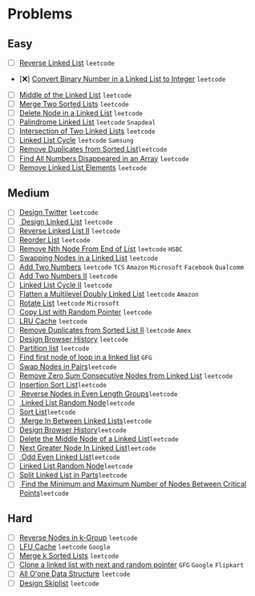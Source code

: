 # Problems

## Easy

- [ ] [Reverse Linked List](https://leetcode.com/problems/reverse-linked-list/) `leetcode`
- [:x:] [Convert Binary Number in a Linked List to Integer](https://leetcode.com/problems/convert-binary-number-in-a-linked-list-to-integer/) `leetcode`  
- [ ] [Middle of the Linked List](https://leetcode.com/problems/middle-of-the-linked-list/) `leetcode` 
- [ ] [Merge Two Sorted Lists](https://leetcode.com/problems/merge-two-sorted-lists/) `leetcode`  
- [ ] [Delete Node in a Linked List](https://leetcode.com/problems/delete-node-in-a-linked-list/) `leetcode`
- [ ] [Palindrome Linked List](https://leetcode.com/problems/palindrome-linked-list/) `leetcode` `Snapdeal`
- [ ] [Intersection of Two Linked Lists](https://leetcode.com/problems/intersection-of-two-linked-lists/) `leetcode`
- [ ] [Linked List Cycle](https://leetcode.com/problems/linked-list-cycle/) `leetcode` `Samsung`
- [ ] [Remove Duplicates from Sorted List](https://leetcode.com/problems/remove-duplicates-from-sorted-list/)`leetcode`
- [ ] [Find All Numbers Disappeared in an Array](https://leetcode.com/problems/find-all-numbers-disappeared-in-an-array/) `leetcode`
- [ ] [Remove Linked List Elements](https://leetcode.com/problems/remove-linked-list-elements/) `leetcode`

## Medium
- [ ] [Design Twitter](https://leetcode.com/problems/design-twitter/) `leetcode`
- [ ] [ Design Linked List](https://leetcode.com/problems/design-linked-list/) `leetcode`
- [ ] [Reverse Linked List II](https://leetcode.com/problems/reverse-linked-list-ii/) `leetcode`
- [ ] [Reorder List](https://leetcode.com/problems/reorder-list/) `leetcode`
- [ ] [Remove Nth Node From End of List](https://leetcode.com/problems/remove-nth-node-from-end-of-list/) `leetcode` `HSBC`
- [ ] [Swapping Nodes in a Linked List](https://leetcode.com/problems/swapping-nodes-in-a-linked-list/) `leetcode`
- [ ] [Add Two Numbers](https://leetcode.com/problems/add-two-numbers/) `leetcode` `TCS` `Amazon` `Microsoft` `Facebook` `Qualcomm`
- [ ] [Add Two Numbers II](https://leetcode.com/problems/add-two-numbers-ii/) `leetcode`
- [ ] [Linked List Cycle II](https://leetcode.com/problems/linked-list-cycle-ii/) `leetcode`
- [ ] [Flatten a Multilevel Doubly Linked List](https://leetcode.com/problems/flatten-a-multilevel-doubly-linked-list/) `leetcode` `Amazon`
- [ ] [Rotate List](https://leetcode.com/problems/rotate-list/) `leetcode` `Microsoft`
- [ ] [Copy List with Random Pointer](https://leetcode.com/problems/copy-list-with-random-pointer/) `leetcode`
- [ ] [LRU Cache](https://leetcode.com/problems/lru-cache/) `leetcode`
- [ ] [Remove Duplicates from Sorted List II](https://leetcode.com/problems/remove-duplicates-from-sorted-list-ii/) `leetcode` `Amex`
- [ ] [Design Browser History](https://leetcode.com/problems/design-browser-history/) `leetcode`
- [ ] [Partition list](https://leetcode.com/problems/partition-list/) `leetcode`
- [ ] [Find first node of loop in a linked list](https://www.geeksforgeeks.org/find-first-node-of-loop-in-a-linked-list/) `GFG`
- [ ] [Swap Nodes in Pairs](https://leetcode.com/problems/swap-nodes-in-pairs/)`leetcode`
- [ ] [Remove Zero Sum Consecutive Nodes from Linked List](https://leetcode.com/problems/remove-zero-sum-consecutive-nodes-from-linked-list/) `leetcode`
- [ ] [Insertion Sort List](https://leetcode.com/problems/insertion-sort-list/)`leetcode`
- [ ] [ Reverse Nodes in Even Length Groups](https://leetcode.com/problems/reverse-nodes-in-even-length-groups/)`leetcode` 
- [ ] [ Linked List Random Node](https://leetcode.com/problems/linked-list-random-node/)`leetcode`
- [ ] [Sort List](https://leetcode.com/problems/sort-list/)`leetcode`
- [ ] [ Merge In Between Linked Lists](https://leetcode.com/problems/merge-in-between-linked-lists/)`leetcode`
- [ ] [Design Browser History](https://leetcode.com/problems/design-browser-history/)`leetcode`
- [ ] [Delete the Middle Node of a Linked List](https://leetcode.com/problems/delete-the-middle-node-of-a-linked-list/)`leetcode`
- [ ] [Next Greater Node In Linked List](https://leetcode.com/problems/next-greater-node-in-linked-list/)`leetcode`
- [ ] [ Odd Even Linked List](https://leetcode.com/problems/odd-even-linked-list/)`leetcode`
- [ ] [Linked List Random Node](https://leetcode.com/problems/linked-list-random-node/)`leetcode`
- [ ] [Split Linked List in Parts](https://leetcode.com/problems/split-linked-list-in-parts/)`leetcode`
- [ ] [ Find the Minimum and Maximum Number of Nodes Between Critical Points](https://leetcode.com/problems/find-the-minimum-and-maximum-number-of-nodes-between-critical-points/)`leetcode`

## Hard
- [ ] [Reverse Nodes in k-Group](https://leetcode.com/problems/reverse-nodes-in-k-group/) `leetcode`
- [ ] [LFU Cache](https://leetcode.com/problems/lfu-cache/) `leetcode` `Google`
- [ ] [Merge k Sorted Lists](https://leetcode.com/problems/merge-k-sorted-lists/) `leetcode`
- [ ] [Clone a linked list with next and random pointer](https://www.geeksforgeeks.org/clone-linked-list-next-random-pointer-o1-space/) `GFG` `Google` `Flipkart`
- [ ] [All O'one Data Structure](https://leetcode.com/problems/all-oone-data-structure/) `leetcode`
- [ ] [Design Skiplist](https://leetcode.com/problems/design-skiplist/) `leetcode`
